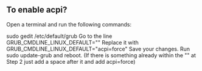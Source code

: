 ## To enable acpi?
Open a terminal and run the following commands:

sudo gedit /etc/default/grub
Go to the line GRUB_CMDLINE_LINUX_DEFAULT=""
Replace it with GRUB_CMDLINE_LINUX_DEFAULT="acpi=force"
Save your changes.
Run sudo update-grub and reboot.
(If there is something already within the "" at Step 2 just add a space after it and add acpi=force)
